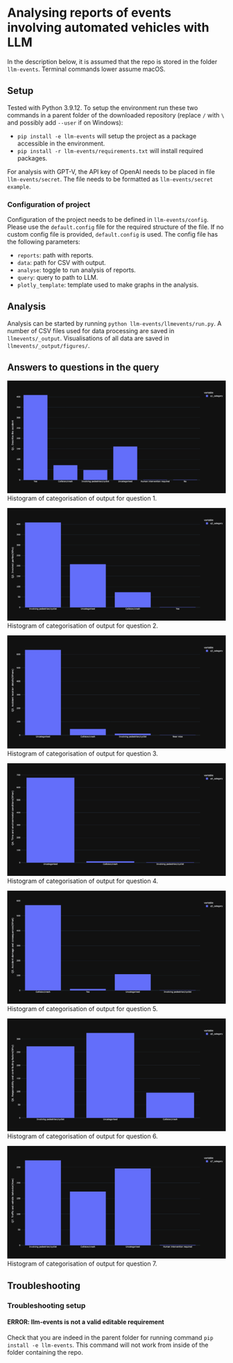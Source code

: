 # Analysing reports of events involving automated vehicles with LLM

In the description below, it is assumed that the repo is stored in the folder `llm-events`. Terminal commands lower assume macOS.

## Setup
Tested with Python 3.9.12. To setup the environment run these two commands in a parent folder of the downloaded repository (replace `/` with `\` and possibly add `--user` if on Windows):
- `pip install -e llm-events` will setup the project as a package accessible in the environment.
- `pip install -r llm-events/requirements.txt` will install required packages.

For analysis with GPT-V, the API key of OpenAI needs to be placed in file `llm-events/secret`. The file needs to be formatted as `llm-events/secret example`.

### Configuration of project
Configuration of the project needs to be defined in `llm-events/config`. Please use the `default.config` file for the required structure of the file. If no custom config file is provided, `default.config` is used. The config file has the following parameters:
* `reports`: path with reports.
* `data`: path for CSV with output.
* `analyse`: toggle to run analysis of reports.
* `query`: query to path to LLM.
* `plotly_template`: template used to make graphs in the analysis.

## Analysis
Analysis can be started by running `python llm-events/llmevents/run.py`. A number of CSV files used for data processing are saved in `llmevents/_output`. Visualisations of all data are saved in `llmevents/_output/figures/`.

## Answers to questions in the query
[![Histogram of Q1](figures/hist_q1_category.png)](https://htmlpreview.github.io/?https://github.com/bazilinskyy/llm-events/blob/main/figures/hist_q1_category.html)
Histogram of categorisation of output for question 1.

[![Histogram of Q2](figures/hist_q2_category.png)](https://htmlpreview.github.io/?https://github.com/bazilinskyy/llm-events/blob/main/figures/hist_q2_category.html)
Histogram of categorisation of output for question 2.

[![Histogram of Q3](figures/hist_q3_category.png)](https://htmlpreview.github.io/?https://github.com/bazilinskyy/llm-events/blob/main/figures/hist_q3_category.html)
Histogram of categorisation of output for question 3.

[![Histogram of Q4](figures/hist_q4_category.png)](https://htmlpreview.github.io/?https://github.com/bazilinskyy/llm-events/blob/main/figures/hist_q4_category.html)
Histogram of categorisation of output for question 4.

[![Histogram of Q5](figures/hist_q5_category.png)](https://htmlpreview.github.io/?https://github.com/bazilinskyy/llm-events/blob/main/figures/hist_q5_category.html)
Histogram of categorisation of output for question 5.

[![Histogram of Q6](figures/hist_q6_category.png)](https://htmlpreview.github.io/?https://github.com/bazilinskyy/llm-events/blob/main/figures/hist_q6_category.html)
Histogram of categorisation of output for question 6.

[![Histogram of Q7](figures/hist_q7_category.png)](https://htmlpreview.github.io/?https://github.com/bazilinskyy/llm-events/blob/main/figures/hist_q7_category.html)
Histogram of categorisation of output for question 7.

## Troubleshooting
### Troubleshooting setup
#### ERROR: llm-events is not a valid editable requirement
Check that you are indeed in the parent folder for running command `pip install -e llm-events`. This command will not work from inside of the folder containing the repo.